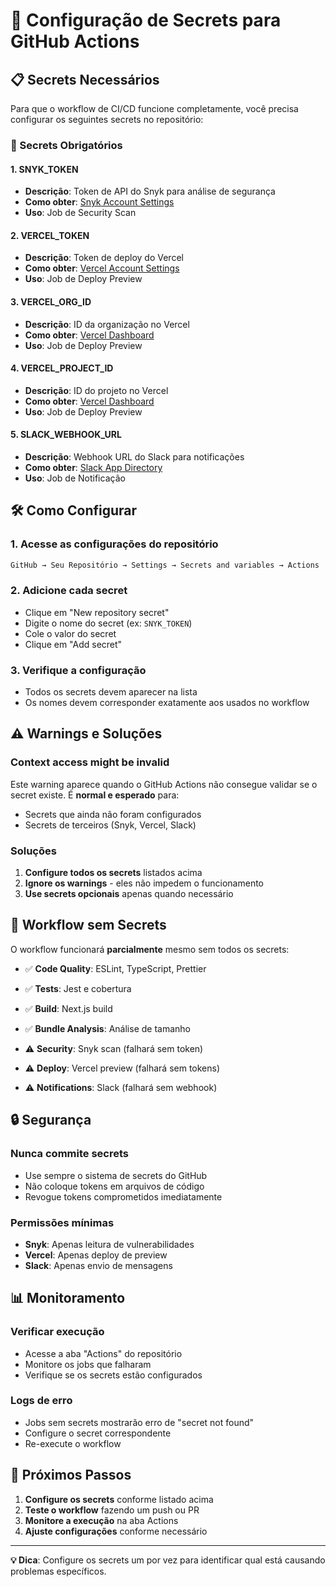 # 🔐 Configuração de Secrets para GitHub Actions

## 📋 Secrets Necessários

Para que o workflow de CI/CD funcione completamente, você precisa configurar os seguintes secrets no repositório:

### 🔑 Secrets Obrigatórios

#### 1. **SNYK_TOKEN**

- **Descrição**: Token de API do Snyk para análise de segurança
- **Como obter**: [Snyk Account Settings](https://app.snyk.io/account)
- **Uso**: Job de Security Scan

#### 2. **VERCEL_TOKEN**

- **Descrição**: Token de deploy do Vercel
- **Como obter**: [Vercel Account Settings](https://vercel.com/account/tokens)
- **Uso**: Job de Deploy Preview

#### 3. **VERCEL_ORG_ID**

- **Descrição**: ID da organização no Vercel
- **Como obter**: [Vercel Dashboard](https://vercel.com/dashboard)
- **Uso**: Job de Deploy Preview

#### 4. **VERCEL_PROJECT_ID**

- **Descrição**: ID do projeto no Vercel
- **Como obter**: [Vercel Dashboard](https://vercel.com/dashboard)
- **Uso**: Job de Deploy Preview

#### 5. **SLACK_WEBHOOK_URL**

- **Descrição**: Webhook URL do Slack para notificações
- **Como obter**: [Slack App Directory](https://slack.com/apps)
- **Uso**: Job de Notificação

## 🛠️ Como Configurar

### 1. **Acesse as configurações do repositório**

```bash
GitHub → Seu Repositório → Settings → Secrets and variables → Actions
```

### 2. **Adicione cada secret**

- Clique em "New repository secret"
- Digite o nome do secret (ex: `SNYK_TOKEN`)
- Cole o valor do secret
- Clique em "Add secret"

### 3. **Verifique a configuração**

- Todos os secrets devem aparecer na lista
- Os nomes devem corresponder exatamente aos usados no workflow

## ⚠️ Warnings e Soluções

### **Context access might be invalid**

Este warning aparece quando o GitHub Actions não consegue validar se o secret existe. É **normal e esperado** para:

- Secrets que ainda não foram configurados
- Secrets de terceiros (Snyk, Vercel, Slack)

### **Soluções**

1. **Configure todos os secrets** listados acima
2. **Ignore os warnings** - eles não impedem o funcionamento
3. **Use secrets opcionais** apenas quando necessário

## 🚀 Workflow sem Secrets

O workflow funcionará **parcialmente** mesmo sem todos os secrets:

- ✅ **Code Quality**: ESLint, TypeScript, Prettier
- ✅ **Tests**: Jest e cobertura
- ✅ **Build**: Next.js build
- ✅ **Bundle Analysis**: Análise de tamanho

- ⚠️ **Security**: Snyk scan (falhará sem token)
- ⚠️ **Deploy**: Vercel preview (falhará sem tokens)
- ⚠️ **Notifications**: Slack (falhará sem webhook)

## 🔒 Segurança

### **Nunca commite secrets**

- Use sempre o sistema de secrets do GitHub
- Não coloque tokens em arquivos de código
- Revogue tokens comprometidos imediatamente

### **Permissões mínimas**

- **Snyk**: Apenas leitura de vulnerabilidades
- **Vercel**: Apenas deploy de preview
- **Slack**: Apenas envio de mensagens

## 📊 Monitoramento

### **Verificar execução**

- Acesse a aba "Actions" do repositório
- Monitore os jobs que falharam
- Verifique se os secrets estão configurados

### **Logs de erro**

- Jobs sem secrets mostrarão erro de "secret not found"
- Configure o secret correspondente
- Re-execute o workflow

## 🎯 Próximos Passos

1. **Configure os secrets** conforme listado acima
2. **Teste o workflow** fazendo um push ou PR
3. **Monitore a execução** na aba Actions
4. **Ajuste configurações** conforme necessário

---

**💡 Dica**: Configure os secrets um por vez para identificar qual está causando problemas específicos.
